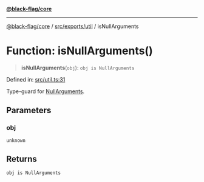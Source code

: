 [**@black-flag/core**](../../../../README.md)

***

[@black-flag/core](../../../../README.md) / [src/exports/util](../README.md) / isNullArguments

# Function: isNullArguments()

> **isNullArguments**(`obj`): `obj is NullArguments`

Defined in: [src/util.ts:31](https://github.com/Xunnamius/black-flag/blob/a0f00d5a2809e5f4f75ecb90bce738d38590143c/src/util.ts#L31)

Type-guard for [NullArguments](../../type-aliases/NullArguments.md).

## Parameters

### obj

`unknown`

## Returns

`obj is NullArguments`
